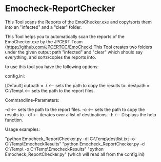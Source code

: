 # Emocheck-ReportChecker
This Tool scans the Reports of the EmoChecker.exe and copy/sorts them into an "infected" and a "clear" folder.

This Tool helps you to automatically scan the reports of the EmoChecker.exe by the JPCERT Team (https://github.com/JPCERTCC/EmoCheck)
This Tool creates two folders under the given output path "infected" and "clear" which should say everything, and sorts/copies the reports into.

to use this tool you have the following options:

config.ini:

[Default]
outpath = .\                <-- sets the path to copy the results to.
destpath = C:\Temp\         <-- sets the path to the report files.

Commandline-Parameters:

-d                          <-- sets the path to the report files.
-o                          <-- sets the path to copy the results to.
-dl                         <-- iterates over a list of destinations.
-h                          <-- Displays the help function.

Usage examples:

"python Emocheck_ReportChecker.py -dl C:\Temp\destlist.txt -o C:\Temp\EmocheckResults\"
"python Emocheck_ReportChecker.py -d C:\Temp\ -o C:\Temp\EmocheckResults\"
"python Emocheck_ReportChecker.py" (which will read all from the config.ini)
